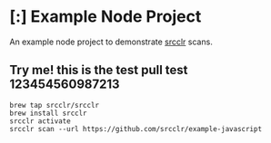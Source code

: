 # [:] Example Node Project

An example node project to demonstrate [srcclr](https://www.srcclr.com) scans.


## Try me! this is the test pull test 123454560987213


```
brew tap srcclr/srcclr
brew install srcclr
srcclr activate
srcclr scan --url https://github.com/srcclr/example-javascript
```

